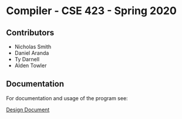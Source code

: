 # Compiler - CSE 423 - Spring 2020
## Contributors
- Nicholas Smith
- Daniel Aranda
- Ty Darnell
- Alden Towler

## Documentation
For documentation and usage of the program see:

[Design Document](./Design_Document.md)
